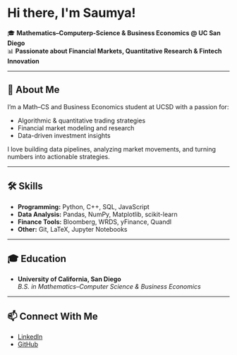 # Hi there, I'm Saumya!

🎓 **Mathematics–Computerp-Science & Business Economics @ UC San Diego**  
📊 **Passionate about Financial Markets, Quantitative Research & Fintech Innovation**

---

## 🚀 About Me
I’m a Math–CS and Business Economics student at UCSD with a passion for:
- Algorithmic & quantitative trading strategies
- Financial market modeling and research
- Data-driven investment insights

I love building data pipelines, analyzing market movements, and turning numbers into actionable strategies.

---

## 🛠 Skills
- **Programming:** Python, C++, SQL, JavaScript
- **Data Analysis:** Pandas, NumPy, Matplotlib, scikit-learn
- **Finance Tools:** Bloomberg, WRDS, yFinance, Quandl
- **Other:** Git, LaTeX, Jupyter Notebooks

---

## 🎓 Education
- **University of California, San Diego**  
  *B.S. in Mathematics–Computer Science & Business Economics*

---

## 📫 Connect With Me
- [LinkedIn](www.linkedin.com/in/ssadh)
- [GitHub](https://github.com/ssadh123)

